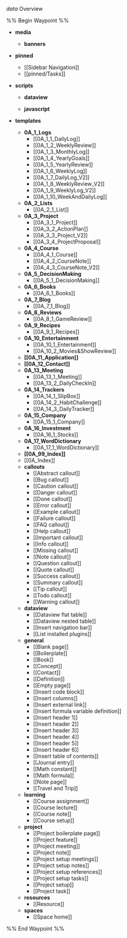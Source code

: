 _data_ Overview

%% Begin Waypoint %%
- **media**
	- **banners**

- **pinned**
	- [[Sidebar Navigation]]
	- [[pinned/Tasks]]
- **scripts**
	- **dataview**

	- **javascript**

- **templates**
	- **0A_1_Logs**
		- [[0A_1_1_DailyLog]]
		- [[0A_1_2_WeeklyReview]]
		- [[0A_1_3_MonthlyLog]]
		- [[0A_1_4_YearlyGoals]]
		- [[0A_1_5_YearlyReview]]
		- [[0A_1_6_WeeklyLog]]
		- [[0A_1_7_DailyLog_V2]]
		- [[0A_1_8_WeeklyReview_V2]]
		- [[0A_1_9_WeeklyLog_V2]]
		- [[0A_1_10_WeekAndDailyLog]]
	- **0A_2_Lists**
		- [[0A_2_1_List]]
	- **0A_3_Project**
		- [[0A_3_1_Project]]
		- [[0A_3_2_ActionPlan]]
		- [[0A_3_3_Project_V2]]
		- [[0A_3_4_ProjectProposal]]
	- **0A_4_Course**
		- [[0A_4_1_Course]]
		- [[0A_4_2_CourseNote]]
		- [[0A_4_3_CourseNote_V2]]
	- **0A_5_DecisionMaking**
		- [[0A_5_1_DecisionMaking]]
	- **0A_6_Books**
		- [[0A_6_1_Books]]
	- **0A_7_Blog**
		- [[0A_7_1_Blog]]
	- **0A_8_Reviews**
		- [[0A_8_1_GameReview]]
	- **0A_9_Recipes**
		- [[0A_9_1_Recipes]]
	- **0A_10_Entertainment**
		- [[0A_10_1_Entertainment]]
		- [[0A_10_2_Movies&ShowReview]]
	- **[[0A_11_Application]]**
	- **[[0A_12_Contact]]**
	- **0A_13_Meeting**
		- [[0A_13_1_Meeting]]
		- [[0A_13_2_DailyCheckIn]]
	- **0A_14_Trackers**
		- [[0A_14_1_SlipBox]]
		- [[0A_14_2_HabitChallenge]]
		- [[0A_14_3_DailyTracker]]
	- **0A_15_Company**
		- [[0A_15_1_Company]]
	- **0A_16_Investment**
		- [[0A_16_1_Stocks]]
	- **0A_17_WordDictionary**
		- [[0A_17_1_WordDictionary]]
	- **[[0A_99_Index]]**
	- [[0A_Index]]
	- **callouts**
		- [[Abstract callout]]
		- [[Bug callout]]
		- [[Caution callout]]
		- [[Danger callout]]
		- [[Done callout]]
		- [[Error callout]]
		- [[Example callout]]
		- [[Failure callout]]
		- [[FAQ callout]]
		- [[Help callout]]
		- [[Important callout]]
		- [[Info callout]]
		- [[Missing callout]]
		- [[Note callout]]
		- [[Question callout]]
		- [[Quote callout]]
		- [[Success callout]]
		- [[Summary callout]]
		- [[Tip callout]]
		- [[Todo callout]]
		- [[Warning callout]]
	- **dataview**
		- [[Dataview flat table]]
		- [[Dataview nested table]]
		- [[Insert navigation bar]]
		- [[List installed plugins]]
	- **general**
		- [[Blank page]]
		- [[Boilerplate]]
		- [[Book]]
		- [[Concept]]
		- [[Contact]]
		- [[Definition]]
		- [[Empty page]]
		- [[Insert code block]]
		- [[Insert columns]]
		- [[Insert external link]]
		- [[Insert formula variable definition]]
		- [[Insert header 1]]
		- [[Insert header 2]]
		- [[Insert header 3]]
		- [[Insert header 4]]
		- [[Insert header 5]]
		- [[Insert header 6]]
		- [[Insert table of contents]]
		- [[Journal entry]]
		- [[Math constant]]
		- [[Math formula]]
		- [[Note page]]
		- [[Travel and Trip]]
	- **learning**
		- [[Course assignment]]
		- [[Course lecture]]
		- [[Course note]]
		- [[Course setup]]
	- **project**
		- [[Project boilerplate page]]
		- [[Project feature]]
		- [[Project meeting]]
		- [[Project note]]
		- [[Project setup meetings]]
		- [[Project setup notes]]
		- [[Project setup references]]
		- [[Project setup tasks]]
		- [[Project setup]]
		- [[Project task]]
	- **resources**
		- [[Resource]]
	- **spaces**
		- [[Space home]]

%% End Waypoint %%